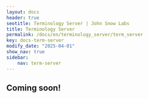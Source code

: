 ```yaml
---
layout: docs
header: true
seotitle: Terminology Server | John Snow Labs
title: Terminology Server 
permalink: /docs/en/terminology_server/term_server
key: docs-term-server
modify_date: "2025-04-01"
show_nav: true
sidebar:
    nav: term-server
---
```


## Coming soon!